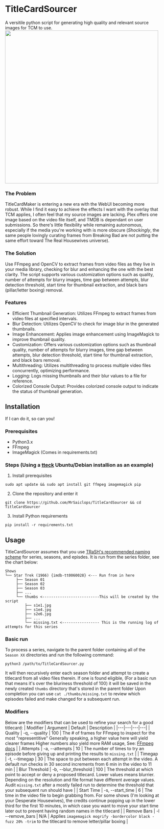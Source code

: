 # TitleCardSourcer
A versitile python script for generating high quality and relevant source images for TCM to use.
<img src="https://github.com/MrSaiclops/TitleCardSourcer/assets/88596884/32c4d487-27b2-46b5-be60-058c946ceeb2" width="500" height="auto">

### The Problem
TitleCardMaker is entering a new era with the WebUI becoming more robust. While I find it easy to achieve the effects I want with the overlay that TCM applies, I often feel that my source images are lacking. Plex offers one image based on the video file itself, and TMDB is dependant on user submissions. So there's little flexibility while remaining autonomous, especially if the media you're working with is more obscure (_Shockingly_, the same people lovingly curating frames from Breaking Bad are not putting the same effort toward The Real Housewives universe).

### The Solution
Use FFmpeg and OpenCV to extract frames from video files as they live in your media library, checking for blur and enhancing the one with the best clarity. The script supports various customization options such as quality, number of attempts for blurry images, time gap between attempts, blur detection threshold, start time for thumbnail extraction, and black bars (pillar/letter boxing) removal.
### Features
*  Efficient Thumbnail Generation: Utilizes FFmpeg to extract frames from video files at specified intervals.
*  Blur Detection: Utilizes OpenCV to check for image blur in the generated thumbnails.
*  Image Enhancement: Applies image enhancement using ImageMagick to improve thumbnail quality.
*  Customization: Offers various customization options such as thumbnail quality, number of attempts for blurry images, time gap between attempts, blur detection threshold, start time for thumbnail extraction, and black bars removal.
*  Multithreading: Utilizes multithreading to process multiple video files concurrently, optimizing performance.
*  Logging: Logs missing thumbnails and their blur values to a file for reference.
*  Colorized Console Output: Provides colorized console output to indicate the status of thumbnail generation.

## Installation
If I can do it, so can you!
### Prerequisites
*  Python3.x
*  FFmpeg
*  ImageMagick (Comes in requirements.txt)

### Steps (Using a [tteck](https://tteck.github.io/Proxmox/) Ubuntu/Debian installion as an example)
1. Install prerequisites
```console
sudo apt update && sudo apt install git ffmpeg imagemagick pip
```
2. Clone the repository and enter it
```console
git clone https://github.com/MrSaiclops/TitleCardSourcer && cd TitleCardSourcer
```
3. Install Python requirements
```console
pip install -r requirements.txt
```

## Usage
TitleCardSourcer assumes that you use [TRaSH's recommended naming scheme](https://trash-guides.info/Sonarr/Sonarr-recommended-naming-scheme/) for series, seasons, and episdes. It is run from the series folder, see the chart below:
```
Shows
└── Star Trek (1966) {imdb-tt0060028} <--- Run from in here
     ├── Season 01
     ├── Season 02
     ├── Season 03
     ├── ...
     └── thumbs <--------------------------This will be created by the script
         ├── s1e1.jpg
         ├── s1e4.jpg
         ├── s2e6.jpg
         ├── ...
         └── missing.txt <----------------- This is the running log of attempts for this series
```
### Basic run
To process a series, navigate to the parent folder containing all of the ``Season XX`` directories and run the following command:
```console
python3 /path/to/TitleCardSourcer.py
```
It will then recursively enter each season folder and attempt to create a titlecard from all video files therein. If one is found eligible, (For a basic run that means it's over the bluriness threshold of 100) it will be saved in the newly created ``thumbs`` directory that's stored in the parent folder Upon completion you can use ``cat ./thumbs/missing.txt`` to review which episodes failed and make changed for a subsequent run.

### Modifiers
Below are the modifiers that can be used to refine your search for a good titlecard:
| Modifier | Argument | Default | Description |
|---|---|---|---|
| Quality | -q, --quality | 100 | The # of frames for FFmpeg to inspect for the most "representitive" Generally speaking, a higher value here will yield clearer frames Higher numbers also yield more RAM usage, See: [FFmpeg docs](https://ffmpeg.org/ffmpeg-filters.html#thumbnail) |
| Attempts | -a, --attempts | 10 | The number of times to try an episode before giving up and printing the results to ``missing.txt`` |
| Timegap | -t, --timegap | 30 | The space to put between each attempt in the video. A default run checks in 30 second increments from 6 min in the video to 11 min |
| Blur Threshold | -b, --blur_threshold | 100 | The threshold at which point to accept or deny a proposed titlecard.  Lower values means blurrier. Depending on the resolution and file format have different average values. Audit ``missing.txt`` after a mostly failed run to determine the threshold that your subsequent run should have  |
| Start Time | -s, --start_time | 6 | The time in the video file to begin grabbing from. For some shows (I'm looking at your Desperate Housewives), the credits continue popping up in the lower third for the first 10 minutes, in which case you want to move your start time later out to prevent having random names in the titlecard |
| Remove Bars | -l --remove_bars | N/A | Applies ``imagemagick mogrify -bordercolor black -fuzz 20% -trim`` to the titlecard to remove letter/pillar boxing  |
